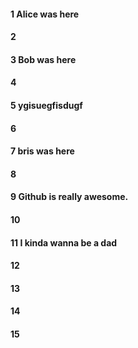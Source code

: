 #### 1 Alice was here
#### 2
#### 3 Bob was here
#### 4
#### 5 ygisuegfisdugf
#### 6
#### 7 bris was here
#### 8
#### 9 Github is really awesome.
#### 10
#### 11 I kinda wanna be a dad
#### 12
#### 13
#### 14
#### 15